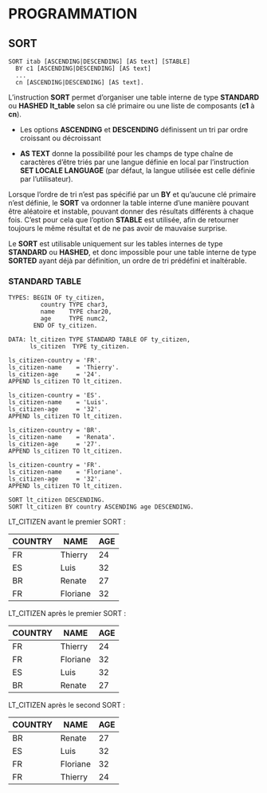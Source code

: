 # **PROGRAMMATION**

## **SORT**

```ABAP
SORT itab [ASCENDING|DESCENDING] [AS text] [STABLE] 
  BY c1 [ASCENDING|DESCENDING] [AS text] 
  ... 
  cn [ASCENDING|DESCENDING] [AS text].
```

L’instruction **SORT** permet d’organiser une table interne de type **STANDARD** ou **HASHED** **lt_table** selon sa clé primaire ou une liste de composants (**c1** à **cn**). 

+ Les options **ASCENDING** et **DESCENDING** définissent un tri par ordre croissant ou décroissant

+ **AS TEXT** donne la possibilité pour les champs de type chaîne de caractères d’être triés par une langue définie en local par l’instruction **SET LOCALE LANGUAGE** (par défaut, la langue utilisée est celle définie par l’utilisateur).

Lorsque l’ordre de tri n’est pas spécifié par un **BY** et qu’aucune clé primaire n’est définie, le **SORT** va ordonner la table interne d’une manière pouvant être aléatoire et instable, pouvant donner des résultats différents à chaque fois. C’est pour cela que l’option **STABLE** est utilisée, afin de retourner toujours le même résultat et de ne pas avoir de mauvaise surprise.

Le **SORT** est utilisable uniquement sur les tables internes de type **STANDARD** ou **HASHED**, et donc impossible pour une table interne de type **SORTED** ayant déjà par définition, un ordre de tri prédéfini et inaltérable.

### **STANDARD TABLE**

```ABAP
TYPES: BEGIN OF ty_citizen, 
         country TYPE char3, 
         name    TYPE char20, 
         age     TYPE numc2, 
       END OF ty_citizen. 
 
DATA: lt_citizen TYPE STANDARD TABLE OF ty_citizen, 
      ls_citizen  TYPE ty_citizen. 
 
ls_citizen-country = 'FR'. 
ls_citizen-name    = 'Thierry'. 
ls_citizen-age     = '24'. 
APPEND ls_citizen TO lt_citizen. 
 
ls_citizen-country = 'ES'. 
ls_citizen-name    = 'Luis'. 
ls_citizen-age     = '32'. 
APPEND ls_citizen TO lt_citizen. 
 
ls_citizen-country = 'BR'. 
ls_citizen-name    = 'Renata'. 
ls_citizen-age     = '27'. 
APPEND ls_citizen TO lt_citizen. 
 
ls_citizen-country = 'FR'. 
ls_citizen-name    = 'Floriane'. 
ls_citizen-age     = '32'. 
APPEND ls_citizen TO lt_citizen. 
 
SORT lt_citizen DESCENDING. 
SORT lt_citizen BY country ASCENDING age DESCENDING.
```

LT_CITIZEN avant le premier SORT :

| **COUNTRY** | **NAME** | **AGE** |
|-------------|----------|---------|
| FR          | Thierry  | 24      |
| ES          | Luis     | 32      |
| BR          | Renate   | 27      |
| FR          | Floriane | 32      |

LT_CITIZEN après le premier SORT :

| **COUNTRY** | **NAME** | **AGE** |
|-------------|----------|---------|
| FR          | Thierry  | 24      |
| FR          | Floriane | 32      |
| ES          | Luis     | 32      |
| BR          | Renate   | 27      |

LT_CITIZEN après le second SORT :

| **COUNTRY** | **NAME** | **AGE** |
|-------------|----------|---------|
| BR          | Renate   | 27      |
| ES          | Luis     | 32      |
| FR          | Floriane | 32      |
| FR          | Thierry  | 24      |